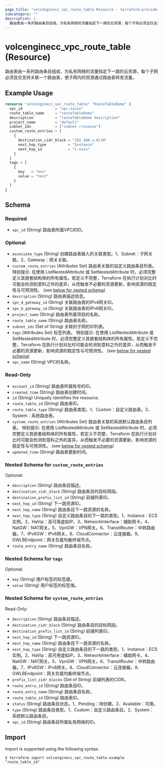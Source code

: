 ```yaml
---
page_title: "volcenginecc_vpc_route_table Resource - terraform-provider-volcenginecc"
subcategory: ""
description: |-
  路由表由一系列路由条目组成，为私有网络的流量指定下一跳的云资源，每个子网必须且仅支持关联一个路由表，使子网内的资源通过路由表转发流量。
---
```


# volcenginecc_vpc_route_table (Resource)

路由表由一系列路由条目组成，为私有网络的流量指定下一跳的云资源，每个子网必须且仅支持关联一个路由表，使子网内的资源通过路由表转发流量。

## Example Usage

```terraform
resource "volcenginecc_vpc_route_table" "RouteTableDemo" {
  vpc_id               = "vpc-xxxxx"
  route_table_name     = "routeTableDemo"
  description          = "routeTableDemo description"
  project_name         = "default"
  subnet_ids           = ["subnet-rrxxxxxx"]
  custom_route_entries = [
    {
      destination_cidr_block = "192.168.x.0/30"
      next_hop_type          = "Instance"
      next_hop_id            = "i-xxxx"
    }
  ]
  tags = [
    {
      key   = "env"
      value = "test"
    }
  ]
}
```

<!-- schema generated by tfplugindocs -->
## Schema

### Required

- `vpc_id` (String) 路由表所属VPC的ID。

### Optional

- `associate_type` (String) 创建路由表输入的关联类型。1、Subnet：子网关联。2、Gateway：网关关联。
- `custom_route_entries` (Attributes Set) 路由表关联的自定义路由条目列表。
 特别提示: 在使用 ListNestedAttribute 或 SetNestedAttribute 时，必须完整定义其嵌套结构体的所有属性。若定义不完整，Terraform 在执行计划对比时可能会检测到意料之外的差异，从而触发不必要的资源更新，影响资源的稳定性与可预测性。 (see [below for nested schema](#nestedatt--custom_route_entries))
- `description` (String) 路由表描述信息。
- `ipv_4_gateway_id` (String) 关联路由表的IPv4网关ID。
- `ipv_6_gateway_id` (String) 关联路由表的IPv6网关ID。
- `project_name` (String) 路由表所属项目的名称。
- `route_table_name` (String) 路由表名称。
- `subnet_ids` (Set of String) 关联的子网的ID列表。
- `tags` (Attributes Set) 标签列表。
 特别提示: 在使用 ListNestedAttribute 或 SetNestedAttribute 时，必须完整定义其嵌套结构体的所有属性。若定义不完整，Terraform 在执行计划对比时可能会检测到意料之外的差异，从而触发不必要的资源更新，影响资源的稳定性与可预测性。 (see [below for nested schema](#nestedatt--tags))
- `vpc_name` (String) VPC的名称。

### Read-Only

- `account_id` (String) 路由表所属账号的ID。
- `created_time` (String) 路由表创建时间。
- `id` (String) Uniquely identifies the resource.
- `route_table_id` (String) 路由表ID。
- `route_table_type` (String) 路由表类型。1、Custom：自定义路由表。2、System：系统路由表。
- `system_route_entries` (Attributes Set) 路由表关联的系统默认路由条目列表。
 特别提示: 在使用 ListNestedAttribute 或 SetNestedAttribute 时，必须完整定义其嵌套结构体的所有属性。若定义不完整，Terraform 在执行计划对比时可能会检测到意料之外的差异，从而触发不必要的资源更新，影响资源的稳定性与可预测性。 (see [below for nested schema](#nestedatt--system_route_entries))
- `updated_time` (String) 路由表更新时间。

<a id="nestedatt--custom_route_entries"></a>
### Nested Schema for `custom_route_entries`

Optional:

- `description` (String) 路由条目描述。
- `destination_cidr_block` (String) 路由条目的目标网段。
- `destination_prefix_list_id` (String) 前缀列表ID。
- `next_hop_id` (String) 下一跳资源ID。
- `next_hop_name` (String) 路由条目下一跳资源的名称。
- `next_hop_type` (String) 自定义路由条目的下一跳的类型。1、Instance：ECS实例。2、HaVip：高可用虚拟IP。3、NetworkInterface：辅助网卡。4、NatGW：NAT网关。5、VpnGW：VPN网关。6、TransitRouter：中转路由器。7、IPv6GW：IPv6网关。8、CloudConnector：云连接器。9、GWLBEndpoint：网关负载均衡终端节点。
- `route_entry_name` (String) 路由条目名称。


<a id="nestedatt--tags"></a>
### Nested Schema for `tags`

Optional:

- `key` (String) 用户标签的标签键。
- `value` (String) 用户标签的标签值。


<a id="nestedatt--system_route_entries"></a>
### Nested Schema for `system_route_entries`

Read-Only:

- `description` (String) 路由条目描述。
- `destination_cidr_block` (String) 路由条目的目标网段。
- `destination_prefix_list_id` (String) 前缀列表ID。
- `next_hop_id` (String) 下一跳资源ID。
- `next_hop_name` (String) 路由条目下一跳资源的名称。
- `next_hop_type` (String) 自定义路由条目的下一跳的类型。1、Instance：ECS实例。2、HaVip：高可用虚拟IP。3、NetworkInterface：辅助网卡。4、NatGW：NAT网关。5、VpnGW：VPN网关。6、TransitRouter：中转路由器。7、IPv6GW：IPv6网关。8、CloudConnector：云连接器。9、GWLBEndpoint：网关负载均衡终端节点。
- `prefix_list_cidr_blocks` (Set of String) 前缀列表的CIDR。
- `route_entry_id` (String) 路由条目ID。
- `route_entry_name` (String) 路由条目名称。
- `route_table_id` (String) 路由表ID。
- `status` (String) 路由条目状态。1、Pending：待创建。2、Available：可用。
- `type` (String) 路由条目类型。1、Custom：自定义路由条目。2、System：系统默认路由条目。
- `vpc_id` (String) 路由条目所属私有网络的ID。

## Import

Import is supported using the following syntax:

```shell
$ terraform import volcenginecc_vpc_route_table.example "route_table_id"
```